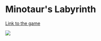 # Minotaur's Labyrinth

[Link to the game](https://jorbits.itch.io/minotaur)


![](https://static.jam.vg/raw/964/1/z/35595.gif)
